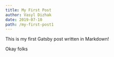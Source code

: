 ```yaml
---
title: My First Post
author: Vasyl Dizhak
date: 2019-07-10
path: /my-first-post1
---
```

This is my first Gatsby post written in Markdown!


Okay folks